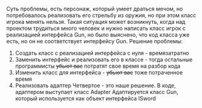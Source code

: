 Суть проблемы, есть персонаж, который умеет драться мечом, но потребовалось
реализовать его стрельбу из оружия, но при этом класс игрока менять нельзя.
Такая ситуация может возникнуть, когда над проектом трудиться много человек
и нужно написать класс игрок с реализацией интерфейса Gun, но было выяснено, что
код класса уже есть, но он не соответствует интерфейсу Gun. Решение проблемы:
1) Создать класс с реализацией интерфейса с нуля - времязатратно
2) Заменить интерфейс и реализовать его в классе - тогда остальные программисты ~~убьют вас~~ потратят свое время на разбор кода
3) Изменить класс для интерфейса - ~~убьют вас~~ тоже потраченное время 
4) Реализовать адаптер
Четвертое - это наше решение. В коде, адаптером выступает класс Adapter
Адаптируется класс Gun, который используется как объект интерфейса ISword
